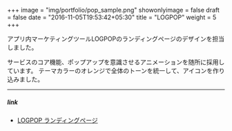 +++
image = "img/portfolio/pop_sample.png"
showonlyimage = false
draft = false
date = "2016-11-05T19:53:42+05:30"
title = "LOGPOP"
weight = 5
+++

アプリ内マーケティングツールLOGPOPのランディングページのデザインを担当しました。
<!--more-->

サービスのコア機能、ポップアップを意識させるアニメーションを随所に採用しています。
テーマカラーのオレンジで全体のトーンを統一して、アイコンを作り込みました。

---
##### link
* [LOGPOP ランディングページ](https://pop.logbk.net/)